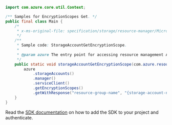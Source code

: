 ```java
import com.azure.core.util.Context;

/** Samples for EncryptionScopes Get. */
public final class Main {
    /*
     * x-ms-original-file: specification/storage/resource-manager/Microsoft.Storage/stable/2021-04-01/examples/StorageAccountGetEncryptionScope.json
     */
    /**
     * Sample code: StorageAccountGetEncryptionScope.
     *
     * @param azure The entry point for accessing resource management APIs in Azure.
     */
    public static void storageAccountGetEncryptionScope(com.azure.resourcemanager.AzureResourceManager azure) {
        azure
            .storageAccounts()
            .manager()
            .serviceClient()
            .getEncryptionScopes()
            .getWithResponse("resource-group-name", "{storage-account-name}", "{encryption-scope-name}", Context.NONE);
    }
}
```

Read the [SDK documentation](https://github.com/Azure/azure-sdk-for-java/blob/azure-resourcemanager_2.11.0/sdk/resourcemanager/azure-resourcemanager/README.md) on how to add the SDK to your project and authenticate.
